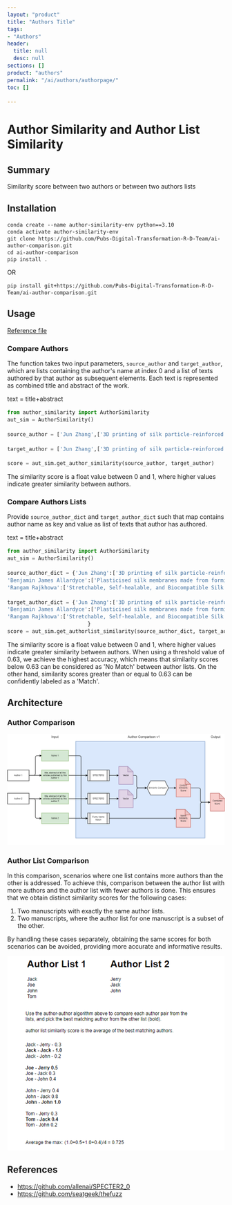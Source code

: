 ```yaml
---
layout: "product"
title: "Authors Title"
tags:
- "Authors"
header:
  title: null
  desc: null
sections: []
product: "authors"
permalink: "/ai/authors/authorpage/"
toc: []

---
```

# Author Similarity and Author List Similarity

## Summary
Similarity score between two authors or between two authors lists

## Installation
```shell
conda create --name author-similarity-env python==3.10
conda activate author-similarity-env
git clone https://github.com/Pubs-Digital-Transformation-R-D-Team/ai-author-comparison.git
cd ai-author-comparison
pip install .
```

OR 

```shell
pip install git+https://github.com/Pubs-Digital-Transformation-R-D-Team/ai-author-comparison.git
```

## Usage
[Reference file](test.py)

### Compare Authors
The function takes two input parameters, `source_author` and `target_author`, which are lists containing the author's name at index 0 and a list of texts authored by that author as subsequent elements. Each text is represented as combined title and abstract of the work.

text = title+abstract

```python
from author_similarity import AuthorSimilarity
aut_sim = AuthorSimilarity()

source_author = ['Jun Zhang',['3D printing of silk particle-reinforced chitosan hydrogel structures and their properties','However, 3D printed hydrogel scaffolds often suffer from low printing accuracy and poor mechanical properties due to their soft nature and tendency to shrink.']]

target_author = ['Jun Zhang',['3D printing of silk particle-reinforced chitosan hydrogel structures and their properties Hydrogel bioprinting is a major area of focus in the field of tissue engineering.','The printed composite hydrogel scaffolds showed no cytotoxicity, and supported adherence and growth of human fibroblasts and keratinocytes cells.']]
    
score = aut_sim.get_author_similarity(source_author, target_author)
```

The similarity score is a float value between 0 and 1, where higher values indicate greater similarity between authors.

### Compare Authors Lists

Provide `source_author_dict` and `target_author_dict` such that map contains author name as key and value as list of texts that author has authored.

text = title+abstract

```python
from author_similarity import AuthorSimilarity
aut_sim = AuthorSimilarity()

source_author_dict = {'Jun Zhang':['3D printing of silk particle-reinforced chitosan hydrogel structures and their properties.','However, 3D printed hydrogel scaffolds often suffer from low printing accuracy and poor mechanical properties due to their soft nature and tendency to shrink.'],
'Benjamin James Allardyce':['Plasticised silk membranes made from formic acid are ductile, transparent and degradation-resistant	Regenerated silk fibroin membranes tend to be brittle when dry.','They also showed good biocompatibility and supported the adhesion and migration of human tympanic membrane keratinocytes.','Silk protein paper with in-situ synthesized silver nanoparticles'],
'Rangam Rajkhowa':['Stretchable, Self-healable, and Biocompatible Silk Fibroin Hybrid Membranes based Humidity Sensor and Human Emotion Sensor']}
        
target_author_dict = {'Jun Zhang':['3D printing of silk particle-reinforced chitosan hydrogel structures and their properties.','However, 3D printed hydrogel scaffolds often suffer from low printing accuracy and poor mechanical properties due to their soft nature and tendency to shrink.'],
'Benjamin James Allardyce':['Plasticised silk membranes made from formic acid are ductile, transparent and degradation-resistant	Regenerated silk fibroin membranes tend to be brittle when dry.','They also showed good biocompatibility and supported the adhesion and migration of human tympanic membrane keratinocytes.','Silk protein paper with in-situ synthesized silver nanoparticles'],
'Rangam Rajkhowa':['Stretchable, Self-healable, and Biocompatible Silk Fibroin Hybrid Membranes based Humidity Sensor and Human Emotion Sensor']}
                          }
score = aut_sim.get_authorlist_similarity(source_author_dict, target_author_dict)
```

The similarity score is a float value between 0 and 1, where higher values indicate greater similarity between authors.
When using a threshold value of 0.63, we achieve the highest accuracy, which means that similarity scores below 0.63 can be considered as 'No Match' between author lists. On the other hand, similarity scores greater than or equal to 0.63 can be confidently labeled as a 'Match'.

## Architecture
### Author Comparison
![Author Comparison](/assets/doc/Author_Comparison.png)

### Author List Comparison
In this comparison, scenarios where one list contains more authors than the other is addressed. To achieve this, comparison between the author list with more authors and the author list with fewer authors is done. This ensures that we obtain distinct similarity scores for the following cases:

1. Two manuscripts with exactly the same author lists.
2. Two manuscripts, where the author list for one manuscript is a subset of the other.

By handling these cases separately, obtaining the same scores for both scenarios can be avoided, providing more accurate and informative results.

![Author Lists Comparison](/assets/doc/AuthorList_Comparison.png)

## References
- <https://github.com/allenai/SPECTER2_0>
- <https://github.com/seatgeek/thefuzz>
